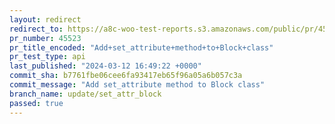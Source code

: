 ```yaml
---
layout: redirect
redirect_to: https://a8c-woo-test-reports.s3.amazonaws.com/public/pr/45523/api/index.html
pr_number: 45523
pr_title_encoded: "Add+set_attribute+method+to+Block+class"
pr_test_type: api
last_published: "2024-03-12 16:49:22 +0000"
commit_sha: b7761fbe06cee6fa93417eb65f96a05a6b057c3a
commit_message: "Add set_attribute method to Block class"
branch_name: update/set_attr_block
passed: true
---
```

